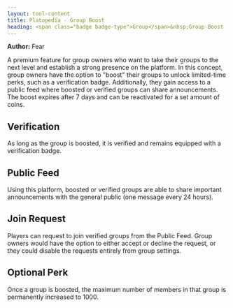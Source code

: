 ```yaml
---
layout: tool-content
title: Platopedia - Group Boost
heading: <span class="badge badge-type">Group</span>&nbsp;Group Boost
---
```


<div class="linebreak"></div>

**Author:** Fear

A premium feature for group owners who want to take their groups to the next level and establish a strong presence on the platform. In this concept, group owners have the option to "boost" their groups to unlock limited-time perks, such as a verification badge. Additionally, they gain access to a public feed where boosted or verified groups can share announcements. The boost expires after 7 days and can be reactivated for a set amount of coins.

<div class="linebreak"></div>

<div class="content-image" data-url="/docs/assets/images/concepts/groupboost1.png" data-width="600px" data-label=""></div>

<div class="linebreak"></div>

## Verification

As long as the group is boosted, it is verified and remains equipped with a verification badge.

<div class="linebreak"></div>

<div class="content-image" data-url="/docs/assets/images/concepts/verification.png" data-width="600px" data-label=""></div>

<div class="linebreak"></div>

## Public Feed

Using this platform, boosted or verified groups are able to share important announcements with the general public (one message every 24 hours).

<div class="linebreak"></div>

<div class="content-image" data-url="/docs/assets/images/concepts/groupboost2.png" data-width="600px" data-label=""></div>

<div class="linebreak"></div>

## Join Request

Players can request to join verified groups from the Public Feed. Group owners would have the option to either accept or decline the request, or they could disable the requests entirely from group settings.

<div class="linebreak"></div>

<div class="content-image" data-url="/docs/assets/images/concepts/groupboost3.png" data-width="600px" data-label=""></div>

<div class="linebreak"></div>

<div class="linebreak"></div>

<div class="content-image" data-url="/docs/assets/images/concepts/groupboost4.png" data-width="600px" data-label=""></div>

<div class="linebreak"></div>

## Optional Perk

Once a group is boosted, the maximum number of members in that group is permanently increased to 1000.

<div class="linebreak"></div>

<div class="content-image" data-url="/docs/assets/images/concepts/increasemembers.png" data-width="600px" data-label=""></div>

<div class="linebreak"></div>